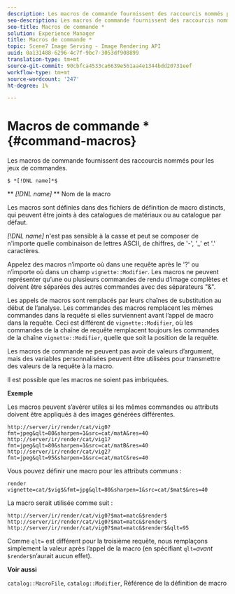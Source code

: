 ```yaml
---
description: Les macros de commande fournissent des raccourcis nommés pour les jeux de commandes.
seo-description: Les macros de commande fournissent des raccourcis nommés pour les jeux de commandes.
seo-title: Macros de commande *
solution: Experience Manager
title: Macros de commande *
topic: Scene7 Image Serving - Image Rendering API
uuid: 0a131488-6296-4c7f-9bc7-3053df908899
translation-type: tm+mt
source-git-commit: 90cbfca4533ca6639e561aa4e1344bdd20731eef
workflow-type: tm+mt
source-wordcount: '247'
ht-degree: 1%

---
```



# Macros de commande *{#command-macros}

Les macros de commande fournissent des raccourcis nommés pour les jeux de commandes.

`$ *[!DNL name]*$`

** *[!DNL name]* ** Nom de la macro

Les macros sont définies dans des fichiers de définition de macro distincts, qui peuvent être joints à des catalogues de matériaux ou au catalogue par défaut.

*[!DNL name]* n&#39;est pas sensible à la casse et peut se composer de n&#39;importe quelle combinaison de lettres ASCII, de chiffres, de &#39;-&#39;, &#39;_&#39; et &#39;.&#39; caractères.

Appelez des macros n’importe où dans une requête après le &#39;?&#39; ou n’importe où dans un champ `vignette::Modifier`. Les macros ne peuvent représenter qu’une ou plusieurs commandes de rendu d’image complètes et doivent être séparées des autres commandes avec des séparateurs &quot;&amp;&quot;.

Les appels de macros sont remplacés par leurs chaînes de substitution au début de l’analyse. Les commandes des macros remplacent les mêmes commandes dans la requête si elles surviennent avant l’appel de macro dans la requête. Ceci est différent de `vignette::Modifier`, où les commandes de la chaîne de requête remplacent toujours les commandes de la chaîne `vignette::Modifier`, quelle que soit la position de la requête.

Les macros de commande ne peuvent pas avoir de valeurs d’argument, mais des variables personnalisées peuvent être utilisées pour transmettre des valeurs de la requête à la macro.

Il est possible que les macros ne soient pas imbriquées.

**Exemple**

Les macros peuvent s’avérer utiles si les mêmes commandes ou attributs doivent être appliqués à des images générées différentes.

`http://server/ir/render/cat/vig0?fmt=jpeg&qlt=80&sharpen=1&src=cat/matA&res=40 http://server/ir/render/cat/vig1?fmt=jpeg&qlt=80&sharpen=1&src=cat/matB&res=40 http://server/ir/render/cat/vig2?fmt=jpeg&qlt=95&sharpen=1&src=cat/matC&res=40`

Vous pouvez définir une macro pour les attributs communs :

`render vignette=cat/$vig$&fmt=jpg&qlt=80&sharpen=1&src=cat/$mat$&res=40`

La macro serait utilisée comme suit :

`http://server/ir/render/cat/vig0?$mat=matc&$render$ http://server/ir/render/cat/vig0?$mat=matc&$render$ http://server/ir/render/cat/vig0?$mat=matc&$render$&qlt=95`

Comme `qlt=` est différent pour la troisième requête, nous remplaçons simplement la valeur après l’appel de la macro (en spécifiant `qlt=`*avant* `$render$`n’aurait aucun effet).

**Voir aussi**

`catalog::MacroFile`,  `catalog::Modifier`, Référence de la définition de macro

<!--<a id="section_297B7FCB285F4891AA76DF8393089931"></a>-->

